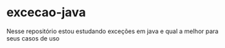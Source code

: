 # excecao-java
Nesse repositório estou estudando exceções em java e qual a melhor para seus casos de uso

